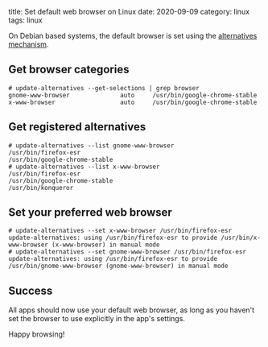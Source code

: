 title: Set default web browser on Linux
date: 2020-09-09
category: linux
tags: linux

On Debian based systems, the default browser is set using the
[alternatives
mechanism](https://manpages.debian.org/stretch/dpkg/update-alternatives.1.en.html).


## Get browser categories
```text
# update-alternatives --get-selections | grep browser
gnome-www-browser              auto     /usr/bin/google-chrome-stable
x-www-browser                  auto     /usr/bin/google-chrome-stable
```

## Get registered alternatives
```text
# update-alternatives --list gnome-www-browser
/usr/bin/firefox-esr
/usr/bin/google-chrome-stable
# update-alternatives --list x-www-browser
/usr/bin/firefox-esr
/usr/bin/google-chrome-stable
/usr/bin/konqueror
```


## Set your preferred web browser
```text
# update-alternatives --set x-www-browser /usr/bin/firefox-esr 
update-alternatives: using /usr/bin/firefox-esr to provide /usr/bin/x-www-browser (x-www-browser) in manual mode
# update-alternatives --set gnome-www-browser /usr/bin/firefox-esr 
update-alternatives: using /usr/bin/firefox-esr to provide /usr/bin/gnome-www-browser (gnome-www-browser) in manual mode
```

## Success

All apps should now use your default web browser, as long as you
haven't set the browser to use explicitly in the app's settings.

Happy browsing!

